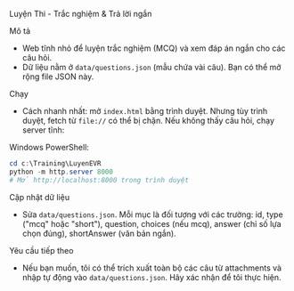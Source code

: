 Luyện Thi - Trắc nghiệm & Trả lời ngắn

Mô tả
- Web tĩnh nhỏ để luyện trắc nghiệm (MCQ) và xem đáp án ngắn cho các câu hỏi.
- Dữ liệu nằm ở `data/questions.json` (mẫu chứa vài câu). Bạn có thể mở rộng file JSON này.

Chạy
- Cách nhanh nhất: mở `index.html` bằng trình duyệt. Nhưng tùy trình duyệt, fetch từ `file://` có thể bị chặn. Nếu không thấy câu hỏi, chạy server tĩnh:

Windows PowerShell:

```powershell
cd c:\Training\LuyenEVR
python -m http.server 8000
# Mở http://localhost:8000 trong trình duyệt
```

Cập nhật dữ liệu
- Sửa `data/questions.json`. Mỗi mục là đối tượng với các trường: id, type ("mcq" hoặc "short"), question, choices (nếu mcq), answer (chỉ số lựa chọn đúng), shortAnswer (văn bản ngắn).

Yêu cầu tiếp theo
- Nếu bạn muốn, tôi có thể trích xuất toàn bộ các câu từ attachments và nhập tự động vào `data/questions.json`. Hãy xác nhận để tôi thực hiện.

